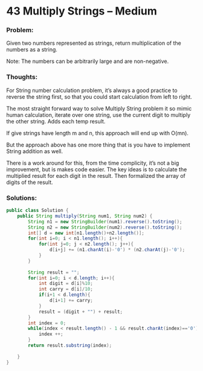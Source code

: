 # 43  Multiply Strings – Medium


### Problem:



Given two numbers represented as strings, return multiplication of the numbers as a string.

Note: The numbers can be arbitrarily large and are non-negative.


### Thoughts:


For String number calculation problem, it’s always a good practice to reverse the string first, so that you could start calculation from left to right.

The most straight forward way to solve Multiply String problem it so mimic human calculation, iterate over one string, use the current digit to multiply the other string. Adds each temp result.

If give strings have length m and n, this approach will end up with O(mn).

But the approach above has one more thing that is you have to implement String addition as well.

There is a work around for this, from the time complicity, it’s not a big improvement, but is makes code easier. The key ideas is to calculate the multiplied result for each digit in the result. Then formalized the array of digits of the result.


### Solutions:



```java
public class Solution {
    public String multiply(String num1, String num2) {
        String n1 = new StringBuilder(num1).reverse().toString();
        String n2 = new StringBuilder(num2).reverse().toString();
        int[] d = new int[n1.length()+n2.length()];
        for(int i=0; i < n1.length(); i++){
            for(int j=0; j < n2.length(); j++){
                d[i+j] += (n1.charAt(i)-'0') * (n2.charAt(j)-'0');
            }
        }
 
        String result = "";
        for(int i=0; i < d.length; i++){
            int digit = d[i]%10;
            int carry = d[i]/10;
            if(i+1 < d.length){ 
                d[i+1] += carry; 
            }  
            result = (digit + "") + result;
        } 
        int index = 0;        
        while(index < result.length() - 1 && result.charAt(index)=='0'){
            index ++;
        }
        return result.substring(index);
 
    }
}
```